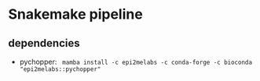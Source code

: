 # Snakemake pipeline
## dependencies
 - pychopper: ` mamba install -c epi2melabs -c conda-forge -c bioconda "epi2melabs::pychopper"`
